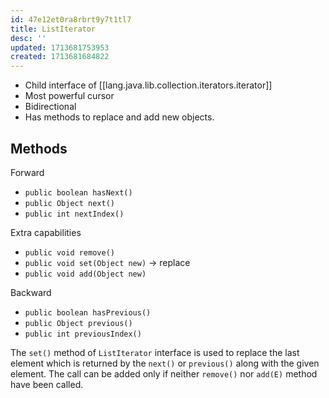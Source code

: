 ```yaml
---
id: 47e12et0ra8rbrt9y7t1tl7
title: ListIterator
desc: ''
updated: 1713681753953
created: 1713681684822
---
```



- Child interface of [[lang.java.lib.collection.iterators.iterator]]
- Most powerful cursor
- Bidirectional
- Has methods to replace and add new objects.

## Methods

Forward

- `public boolean hasNext()`
- `public Object next()`
- `public int nextIndex()`

Extra capabilities

- `public void remove()`
- `public void set(Object new)` → replace
- `public void add(Object new)`

Backward

- `public boolean hasPrevious()`
- `public Object previous()`
- `public int previousIndex()`

The `set()` method of `ListIterator` interface is used to replace the last element which is returned by the `next()` or `previous()` along with the given element. The call can be added only if neither `remove()` nor `add(E)` method have been called.

